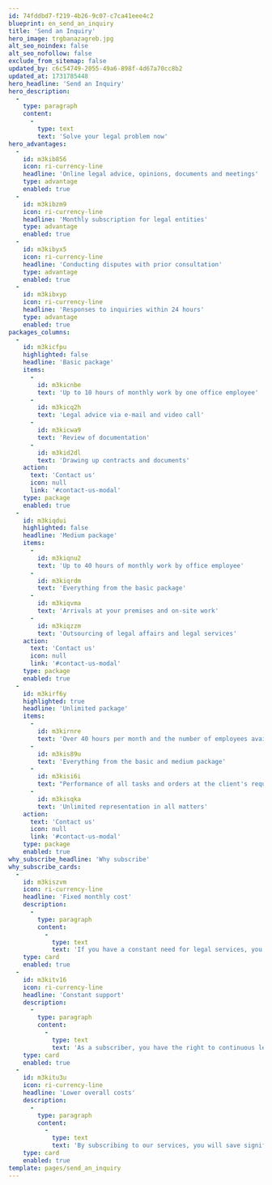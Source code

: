 ```yaml
---
id: 74fddbd7-f219-4b26-9c07-c7ca41eee4c2
blueprint: en_send_an_inquiry
title: 'Send an Inquiry'
hero_image: trgbanazagreb.jpg
alt_seo_noindex: false
alt_seo_nofollow: false
exclude_from_sitemap: false
updated_by: c6c54749-2055-49a6-898f-4d67a70cc8b2
updated_at: 1731785448
hero_headline: 'Send an Inquiry'
hero_description:
  -
    type: paragraph
    content:
      -
        type: text
        text: 'Solve your legal problem now'
hero_advantages:
  -
    id: m3kib856
    icon: ri-currency-line
    headline: 'Online legal advice, opinions, documents and meetings'
    type: advantage
    enabled: true
  -
    id: m3kibzm9
    icon: ri-currency-line
    headline: 'Monthly subscription for legal entities'
    type: advantage
    enabled: true
  -
    id: m3kibyx5
    icon: ri-currency-line
    headline: 'Conducting disputes with prior consultation'
    type: advantage
    enabled: true
  -
    id: m3kibxyp
    icon: ri-currency-line
    headline: 'Responses to inquiries within 24 hours'
    type: advantage
    enabled: true
packages_columns:
  -
    id: m3kicfpu
    highlighted: false
    headline: 'Basic package'
    items:
      -
        id: m3kicnbe
        text: 'Up to 10 hours of monthly work by one office employee'
      -
        id: m3kicq2h
        text: 'Legal advice via e-mail and video call'
      -
        id: m3kicwa9
        text: 'Review of documentation'
      -
        id: m3kid2dl
        text: 'Drawing up contracts and documents'
    action:
      text: 'Contact us'
      icon: null
      link: '#contact-us-modal'
    type: package
    enabled: true
  -
    id: m3kiqdui
    highlighted: false
    headline: 'Medium package'
    items:
      -
        id: m3kiqnu2
        text: 'Up to 40 hours of monthly work by office employee'
      -
        id: m3kiqrdm
        text: 'Everything from the basic package'
      -
        id: m3kiqvma
        text: 'Arrivals at your premises and on-site work'
      -
        id: m3kiqzzm
        text: 'Outsourcing of legal affairs and legal services'
    action:
      text: 'Contact us'
      icon: null
      link: '#contact-us-modal'
    type: package
    enabled: true
  -
    id: m3kirf6y
    highlighted: true
    headline: 'Unlimited package'
    items:
      -
        id: m3kirnre
        text: 'Over 40 hours per month and the number of employees available according to agreement'
      -
        id: m3kis89u
        text: 'Everything from the basic and medium package'
      -
        id: m3kisi6i
        text: "Performance of all tasks and orders at the client's request"
      -
        id: m3kisqka
        text: 'Unlimited representation in all matters'
    action:
      text: 'Contact us'
      icon: null
      link: '#contact-us-modal'
    type: package
    enabled: true
why_subscribe_headline: 'Why subscribe'
why_subscribe_cards:
  -
    id: m3kiszvm
    icon: ri-currency-line
    headline: 'Fixed monthly cost'
    description:
      -
        type: paragraph
        content:
          -
            type: text
            text: 'If you have a constant need for legal services, you can pay a predictable fixed monthly cost by subscription.'
    type: card
    enabled: true
  -
    id: m3kitv16
    icon: ri-currency-line
    headline: 'Constant support'
    description:
      -
        type: paragraph
        content:
          -
            type: text
            text: 'As a subscriber, you have the right to continuous legal support at all times.'
    type: card
    enabled: true
  -
    id: m3kitu3u
    icon: ri-currency-line
    headline: 'Lower overall costs'
    description:
      -
        type: paragraph
        content:
          -
            type: text
            text: 'By subscribing to our services, you will save significantly compared to the cost of hiring a lawyer.'
    type: card
    enabled: true
template: pages/send_an_inquiry
---
```

